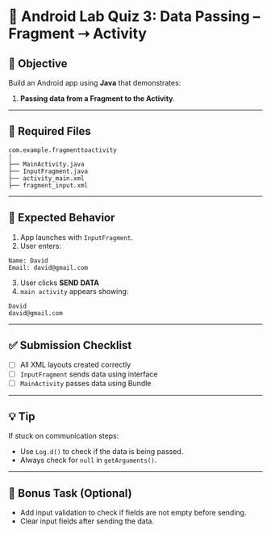 
# 🧪 Android Lab Quiz 3: Data Passing – Fragment ➝ Activity 

## 🎯 Objective

Build an Android app using **Java** that demonstrates:

1. **Passing data from a Fragment to the Activity**.

---

## 📁 Required Files

```
com.example.fragmenttoactivity
│
├── MainActivity.java
├── InputFragment.java
├── activity_main.xml
├── fragment_input.xml

```

---

## 🎯 Expected Behavior

1. App launches with `InputFragment`.
2. User enters:

```
Name: David
Email: david@gmail.com
```

3. User clicks **SEND DATA**
4. `main activity` appears showing:

```
David
david@gmail.com
```

---

## ✅ Submission Checklist

- [ ] All XML layouts created correctly
- [ ] `InputFragment` sends data using interface
- [ ] `MainActivity` passes data using Bundle

---

## 💡 Tip

If stuck on communication steps:
- Use `Log.d()` to check if the data is being passed.
- Always check for `null` in `getArguments()`.

---

## 🔄 Bonus Task (Optional)

- Add input validation to check if fields are not empty before sending.
- Clear input fields after sending the data.
